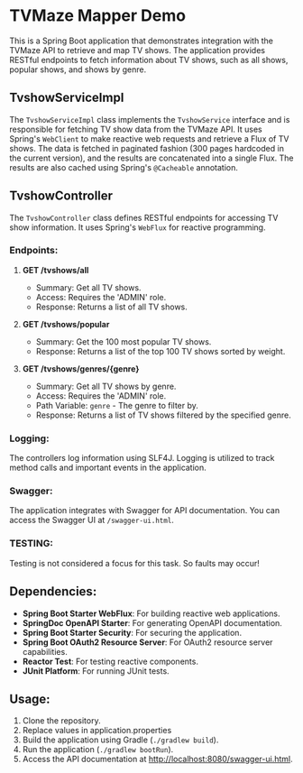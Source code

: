 # TVMaze Mapper Demo

This is a Spring Boot application that demonstrates integration with the TVMaze API to retrieve and map TV shows. The application provides RESTful endpoints to fetch information about TV shows, such as all shows, popular shows, and shows by genre.

## TvshowServiceImpl

The `TvshowServiceImpl` class implements the `TvshowService` interface and is responsible for fetching TV show data from the TVMaze API. It uses Spring's `WebClient` to make reactive web requests and retrieve a Flux of TV shows. The data is fetched in paginated fashion (300 pages hardcoded in the current version), and the results are concatenated into a single Flux. The results are also cached using Spring's `@Cacheable` annotation.

## TvshowController

The `TvshowController` class defines RESTful endpoints for accessing TV show information. It uses Spring's `WebFlux` for reactive programming.

### Endpoints:

1. **GET /tvshows/all**
   - Summary: Get all TV shows.
   - Access: Requires the 'ADMIN' role.
   - Response: Returns a list of all TV shows.

2. **GET /tvshows/popular**
   - Summary: Get the 100 most popular TV shows.
   - Response: Returns a list of the top 100 TV shows sorted by weight.

3. **GET /tvshows/genres/{genre}**
   - Summary: Get all TV shows by genre.
   - Access: Requires the 'ADMIN' role.
   - Path Variable: `genre` - The genre to filter by.
   - Response: Returns a list of TV shows filtered by the specified genre.

### Logging:
The controllers log information using SLF4J. Logging is utilized to track method calls and important events in the application.

### Swagger:
The application integrates with Swagger for API documentation. You can access the Swagger UI at `/swagger-ui.html`.

### TESTING:
Testing is not considered a focus for this task. So faults may occur!

## Dependencies:

- **Spring Boot Starter WebFlux**: For building reactive web applications.
- **SpringDoc OpenAPI Starter**: For generating OpenAPI documentation.
- **Spring Boot Starter Security**: For securing the application.
- **Spring Boot OAuth2 Resource Server**: For OAuth2 resource server capabilities.
- **Reactor Test**: For testing reactive components.
- **JUnit Platform**: For running JUnit tests.

## Usage:

1. Clone the repository.
2. Replace values in application.properties
2. Build the application using Gradle (`./gradlew build`).
3. Run the application (`./gradlew bootRun`).
4. Access the API documentation at [http://localhost:8080/swagger-ui.html](http://localhost:8080/swagger-ui.html).

